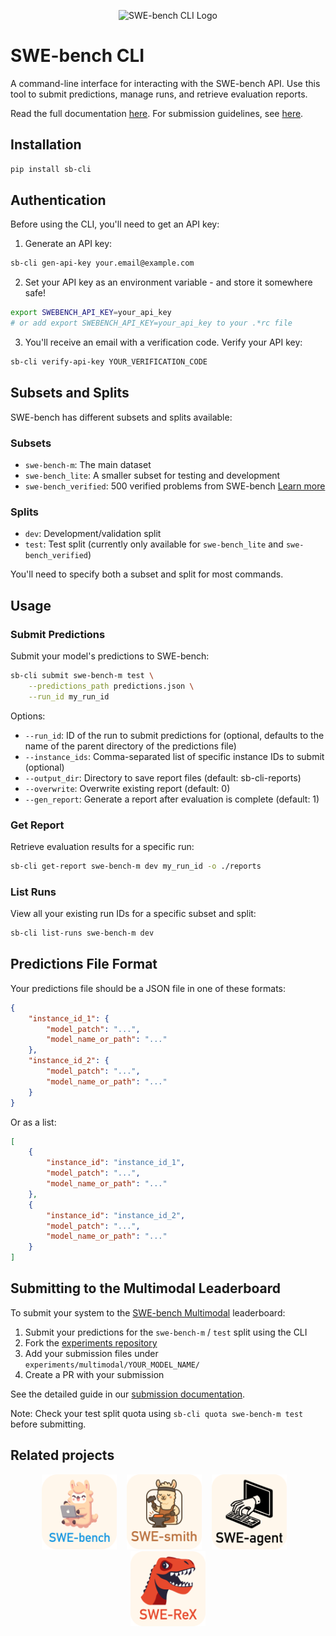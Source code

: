 <p align="center">
  <img src="assets/sb-cli-logo.png" alt="SWE-bench CLI Logo" style="height: 12em">
</p>

# SWE-bench CLI

A command-line interface for interacting with the SWE-bench API. Use this tool to submit predictions, manage runs, and retrieve evaluation reports.

Read the full documentation [here](https://swe-bench.com/sb-cli). For submission guidelines, see [here](https://swe-bench.com/sb-cli/submit-to-leaderboard).

## Installation

```bash
pip install sb-cli
```

## Authentication

Before using the CLI, you'll need to get an API key:

1. Generate an API key:
```bash
sb-cli gen-api-key your.email@example.com
```

2. Set your API key as an environment variable - and store it somewhere safe!
```bash
export SWEBENCH_API_KEY=your_api_key
# or add export SWEBENCH_API_KEY=your_api_key to your .*rc file
```

3. You'll receive an email with a verification code. Verify your API key:
```bash
sb-cli verify-api-key YOUR_VERIFICATION_CODE
```

## Subsets and Splits

SWE-bench has different subsets and splits available:

### Subsets
- `swe-bench-m`: The main dataset
- `swe-bench_lite`: A smaller subset for testing and development
- `swe-bench_verified`: 500 verified problems from SWE-bench [Learn more](https://openai.com/index/introducing-swe-bench-verified/)

### Splits
- `dev`: Development/validation split
- `test`: Test split (currently only available for `swe-bench_lite` and `swe-bench_verified`)

You'll need to specify both a subset and split for most commands.

## Usage

### Submit Predictions

Submit your model's predictions to SWE-bench:

```bash
sb-cli submit swe-bench-m test \
    --predictions_path predictions.json \
    --run_id my_run_id
```

Options:
- `--run_id`: ID of the run to submit predictions for (optional, defaults to the name of the parent directory of the predictions file)
- `--instance_ids`: Comma-separated list of specific instance IDs to submit (optional)
- `--output_dir`: Directory to save report files (default: sb-cli-reports)
- `--overwrite`: Overwrite existing report (default: 0)
- `--gen_report`: Generate a report after evaluation is complete (default: 1)

### Get Report

Retrieve evaluation results for a specific run:

```bash
sb-cli get-report swe-bench-m dev my_run_id -o ./reports
```

### List Runs

View all your existing run IDs for a specific subset and split:

```bash
sb-cli list-runs swe-bench-m dev
```

## Predictions File Format

Your predictions file should be a JSON file in one of these formats:

```json
{
    "instance_id_1": {
        "model_patch": "...",
        "model_name_or_path": "..."
    },
    "instance_id_2": {
        "model_patch": "...",
        "model_name_or_path": "..."
    }
}
```

Or as a list:

```json
[
    {
        "instance_id": "instance_id_1",
        "model_patch": "...",
        "model_name_or_path": "..."
    },
    {
        "instance_id": "instance_id_2",
        "model_patch": "...",
        "model_name_or_path": "..."
    }
]
```

## Submitting to the Multimodal Leaderboard

To submit your system to the [SWE-bench Multimodal](https://www.swebench.com/multimodal) leaderboard:

1. Submit your predictions for the `swe-bench-m` / `test` split using the CLI
2. Fork the [experiments repository](https://github.com/swe-bench/experiments)
3. Add your submission files under `experiments/multimodal/YOUR_MODEL_NAME/`
4. Create a PR with your submission

See the detailed guide in our [submission documentation](https://swe-bench.com/sb-cli/submit-to-leaderboard).

Note: Check your test split quota using `sb-cli quota swe-bench-m test` before submitting.

## Related projects

<div align="center">
  <a href="https://github.com/SWE-bench/SWE-bench"><img src="docs/assets/swebench_logo_text_below.svg" alt="SWE-bench" height="120px"></a>
  &nbsp;&nbsp;
  <a href="https://github.com/SWE-bench/SWE-smith"><img src="docs/assets/swesmith_logo_text_below.svg" alt="SWE-smith" height="120px"></a>
   &nbsp;&nbsp;
  <a href="https://github.com/SWE-agent/SWE-agent"><img src="docs/assets/sweagent_logo_text_below.svg" alt="SWE-agent" height="120px"></a>
  &nbsp;&nbsp;
  <a href="https://github.com/SWE-agent/SWE-ReX"><img src="docs/assets/swerex_logo_text_below.svg" alt="SWE-ReX" height="120px"></a>
  <!-- <a href="https://github.com/SWE-bench/sb-cli"><img src="docs/assets/sbcli_logo_text_below.svg" alt="sb-cli" height="120px"></a> -->
</div